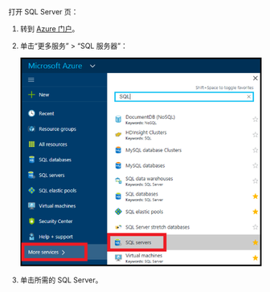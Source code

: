 打开 SQL Server 页：

1. 转到 [Azure 门户](https://portal.azure.cn)。
2. 单击“更多服务” > “SQL 服务器”：

   ![SQL Server](./media/sql-database-browse-to-server/browse-to-server.png)
3. 单击所需的 SQL Server。